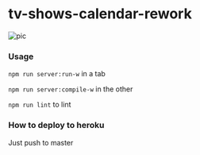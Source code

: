 # tv-shows-calendar-rework


![pic](http://wwsome.com/wp-content/uploads/2014/01/wip.jpg)


### Usage

`npm run server:run-w` in a tab

`npm run server:compile-w` in the other

`npm run lint` to lint


### How to deploy to heroku

Just push to master
